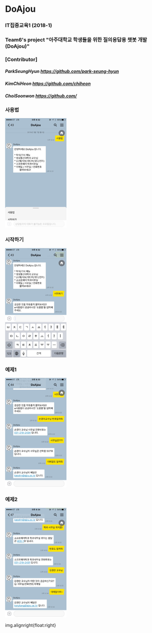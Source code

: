 # DoAjou
### IT집중교육1 (2018-1) 
### Team6's project "아주대학교 학생들을 위한 질의응답용 챗봇 개발 (DoAjou)"

### [Contributor]
##### ParkSeungHyun https://github.com/park-seung-hyun
##### KimChiHeon https://github.com/chiheon
##### ChoiSoonwon https://github.com/

### 사용법
<img src="./image/desc1.jpeg" width="200">

### 시작하기
<img src="./image/desc2.jpeg" width="200">

### 예제1
<img src="./image/desc3.jpeg" width="200">

### 예제2
<img src="./image/desc4.jpeg" width="200">

img.alignright{float:right}
